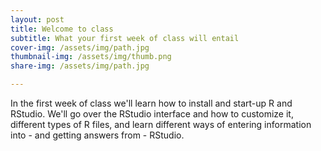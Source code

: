 ```yaml
---
layout: post
title: Welcome to class
subtitle: What your first week of class will entail
cover-img: /assets/img/path.jpg
thumbnail-img: /assets/img/thumb.png
share-img: /assets/img/path.jpg

---
```


In the first week of class we'll learn how to install and start-up R and RStudio. We'll go over the RStudio interface and how to customize it, different types of R files, and learn different ways of entering information into - and getting answers from - RStudio.
